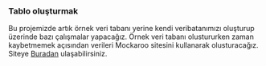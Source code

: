 ### Tablo oluşturmak
Bu projemizde artık örnek veri tabanı yerine kendi veribatanımızı oluşturup üzerinde bazı çalışmalar yapacağız. Örnek veri tabanı olustururken zaman kaybetmemek açısından verileri Mockaroo sitesini kullanarak olusturacağız. Siteye [Buradan](https://www.mockaroo.com/) ulaşabilirsiniz.



